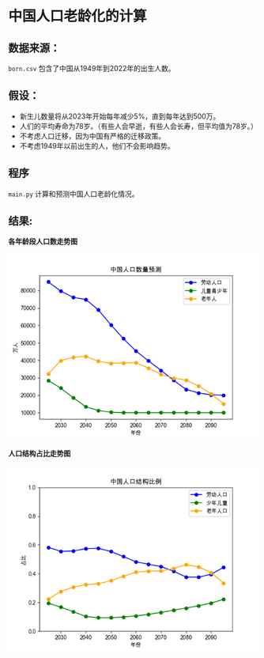 # 中国人口老龄化的计算

## 数据来源：

`born.csv` 包含了中国从1949年到2022年的出生人数。

## 假设：

- 新生儿数量将从2023年开始每年减少5%，直到每年达到500万。
- 人们的平均寿命为78岁。（有些人会早逝，有些人会长寿，但平均值为78岁。）
- 不考虑人口迁移，因为中国有严格的迁移政策。
- 不考虑1949年以前出生的人，他们不会影响趋势。


## 程序

`main.py` 计算和预测中国人口老龄化情况。

## 结果:
**各年龄段人口数走势图**

![img_1.png](img_1.png)

**人口结构占比走势图**

![img_2.png](img_2.png)
